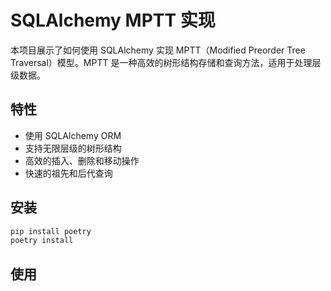 # SQLAlchemy MPTT 实现

本项目展示了如何使用 SQLAlchemy 实现 MPTT（Modified Preorder Tree Traversal）模型。MPTT 是一种高效的树形结构存储和查询方法，适用于处理层级数据。


## 特性

- 使用 SQLAlchemy ORM
- 支持无限层级的树形结构
- 高效的插入、删除和移动操作
- 快速的祖先和后代查询

## 安装

```bash
pip install poetry
poetry install
```

## 使用
